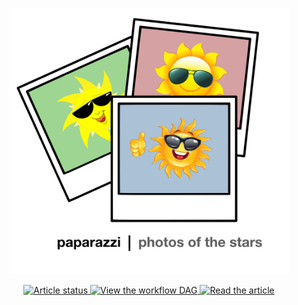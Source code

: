 <p align="center">
<a href="https://github.com/rodluger/showyourwork">
<img width = "450" src="paparazzi.png" alt="paparazzi"/>
</a>
</p>
<p align="center">
<a href="https://github.com/rodluger/paparazzi/actions/workflows/showyourwork.yml">
<img src="https://github.com/rodluger/paparazzi/actions/workflows/showyourwork.yml/badge.svg" alt="Article status"/>
</a>
<a href="https://github.com/rodluger/paparazzi/raw/main-pdf/dag.pdf">
<img src="https://img.shields.io/badge/workflow-graph-blue.svg?style=flat" alt="View the workflow DAG"/>
</a>
<a href="https://github.com/rodluger/paparazzi/raw/main-pdf/ms.pdf">
<img src="https://img.shields.io/badge/article-pdf-blue.svg?style=flat" alt="Read the article"/>
</a>
</p>
